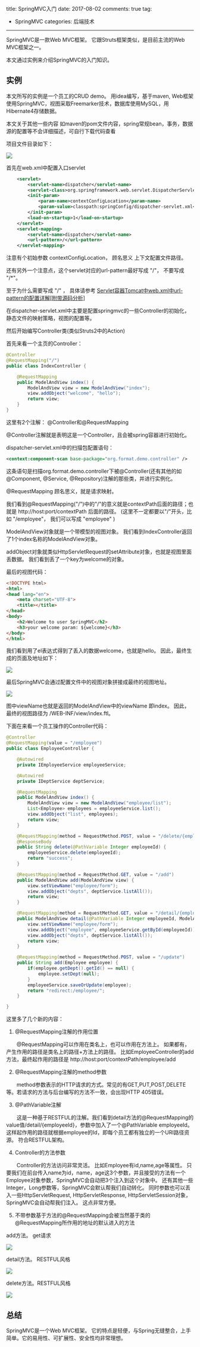 title: SpringMVC入门
date: 2017-08-02
comments: true
tag:
 - SpringMVC
categories: 后端技术

----------
SpringMVC是一款Web MVC框架。 它跟Struts框架类似，是目前主流的Web MVC框架之一。

本文通过实例来介绍SpringMVC的入门知识。
<!-- more -->

## 实例
本文所写的实例是一个员工的CRUD demo。 用idea编写，基于maven, Web框架使用SpringMVC，视图采取Freemarker技术，数据库使用MySQL，用Hibernate4存储数据。 

本文关于其他一些内容 如maven的pom文件内容，spring常规bean，事务，数据源的配置等不会详细描述，可自行下载代码查看

项目文件目录如下：

![](http://images.cnitblog.com/i/411512/201405/011440289086962.jpg)

首先在web.xml中配置入口servlet
```xml
    <servlet>
        <servlet-name>dispatcher</servlet-name>
        <servlet-class>org.springframework.web.servlet.DispatcherServlet</servlet-class>
        <init-param>
            <param-name>contextConfigLocation</param-name>
            <param-value>classpath:springConfig/dispatcher-servlet.xml</param-value>
        </init-param>
        <load-on-startup>1</load-on-startup>
    </servlet>
    <servlet-mapping>
        <servlet-name>dispatcher</servlet-name>
        <url-pattern>/</url-pattern>
    </servlet-mapping>
```

注意有个初始参数 contextConfigLocation， 顾名思义  上下文配置文件路径。

还有另外一个注意点，这个servlet对应的url-pattern最好写成 "/"， 不要写成 "/*"。  

至于为什么需要写成 "/" ， 具体请参考
[Servlet容器Tomcat中web.xml中url-pattern的配置详解[附带源码分析]](https://blog.lyu3.com/servlet%E5%AE%B9%E5%99%A8tomcat%E4%B8%ADweb.xml%E4%B8%ADurl-pattern%E7%9A%84%E9%85%8D%E7%BD%AE%E8%AF%A6%E8%A7%A3/)

在dispatcher-servlet.xml中主要是配置springmvc的一些Controller的初始化，静态文件的映射策略，视图的配置等。

 

然后开始编写Controller类(类似Struts2中的Action)

首先来看一个主页的Controller：

```java
@Controller
@RequestMapping("/")
public class IndexController {

    @RequestMapping
    public ModelAndView index() {
        ModelAndView view = new ModelAndView("index");
        view.addObject("welcome", "hello");
        return view;
    }
}
```

这里有2个注解： @Controller和@RequestMapping

@Controller注解就是表明这是一个Controller，且会被spring容器进行初始化。

dispatcher-servlet.xml中的扫描包配置语句：

```xml
<context:component-scan base-package="org.format.demo.controller" />
```

这条语句是扫描org.format.demo.controller下被@Controller(还有其他的如 @Component, @Service, @Repository)注解的那些类，并进行实例化。

@RequestMapping 顾名思义，就是请求映射。

我们看到@RequestMapping("/")中的"/"的意义就是contextPath后面的路径；也就是 http://host:port/contextPath 后面的路径。 (这里不一定都要以"/"开头，比如 "/employee"， 我们可以写成 "employee" )

ModelAndView对象就是一个带模型的视图对象。 我们看到IndexController返回了1个index名称的ModelAndView对象。

addObject对象就类似HttpServletRequest的setAttribute对象，也就是视图里面丢数据。 我们看到丢了一个key为welcome的对象。

最后的视图代码：

```html
<!DOCTYPE html>
<html>
<head lang="en">
    <meta charset="UTF-8">
    <title></title>
</head>
<body>
    <h2>Welcome to user SpringMVC</h2>
    <h3>your welcome param: ${welcome}</h3>
</body>
</html>
```

我们看到用了el表达式得到了丢入的数据welcome，也就是hello。 因此，最终生成的页面及地址如下：

![](http://images.cnitblog.com/i/411512/201405/011612487529282.jpg)

最后SpringMVC会通过配置文件中的视图对象拼接成最终的视图地址。

![](http://images.cnitblog.com/i/411512/201405/011616301271147.jpg)

图中viewName也就是返回的ModelAndView中的viewName 即index。   因此，最终的视图路径为 /WEB-INF/view/index.ftl。

下面在来看一个员工操作的Controller代码：

```java
@Controller
@RequestMapping(value = "/employee")
public class EmployeeController {

    @Autowired
    private IEmployeeService employeeService;

    @Autowired
    private IDeptService deptService;

    @RequestMapping
    public ModelAndView index() {
        ModelAndView view = new ModelAndView("employee/list");
        List<Employee> employees = employeeService.list();
        view.addObject("list", employees);
        return view;
    }

    @RequestMapping(method = RequestMethod.POST, value = "/delete/{employeeId}")
    @ResponseBody
    public String delete(@PathVariable Integer employeeId) {
        employeeService.delete(employeeId);
        return "success";
    }

    @RequestMapping(method = RequestMethod.GET, value = "/add")
    public ModelAndView add(ModelAndView view) {
        view.setViewName("employee/form");
        view.addObject("depts", deptService.listAll());
        return view;
    }

    @RequestMapping(method = RequestMethod.GET, value = "/detail/{employeeId}")
    public ModelAndView detail(@PathVariable Integer employeeId, ModelAndView view) {
        view.setViewName("employee/form");
        view.addObject("employee", employeeService.getById(employeeId));
        view.addObject("depts", deptService.listAll());
        return view;
    }

    @RequestMapping(method = RequestMethod.POST, value = "/update")
    public String add(Employee employee) {
        if(employee.getDept().getId() == null) {
            employee.setDept(null);
        }
        employeeService.saveOrUpdate(employee);
        return "redirect:/employee/";
    }

}
```

这里多了几个新的内容：

1. @RequestMapping注解的作用位置

　　@RequestMapping可以作用在类名上，也可以作用在方法上。 如果都有， 产生作用的路径是类名上的路径+方法上的路径。 比如EmployeeController的add方法，最终起作用的路径是 http://host:port/contextPath/employee/add

2. @RequestMapping注解的method参数

　　method参数表示的HTTP请求的方式。常见的有GET,PUT,POST,DELETE等。若请求的方法与后台编写的方法不一致，会出现HTTP 405错误。

3. @PathVariable注解

　　这是一种基于RESTFUL的注解。我们看到detail方法的@RequestMapping的value值/detail/{employeeId}，参数中加入了一个@PathVariable employeeId。 这样起作用的路径就根据employee的Id，即每个员工都有独立的一个URI路径资源。 符合RESTFUL架构。

4. Controller的方法参数

　　Controller的方法访问非常灵活。 比如Employee有id,name,age等属性。 只要我们在前台传入name为id，name，age这3个参数，并且接受的方法有一个Employee对象参数，SpringMVC会自动把3个注入到这个对象中。 还有其他一些Integer，Long参数等，SpringMVC会默认帮我们自动转化。 同时参数也可以丢入一些HttpServletRequest, HttpServletResponse, HttpServletSession对象，SpringMVC会自动帮我们注入。 这点非常方便。

5. 不带参数基于方法的@RequestMapping会被当然基于类的@RequestMapping所作用的地址的默认进入的方法

add方法。 get请求

![](http://images.cnitblog.com/i/411512/201405/011654350807546.jpg)

detail方法。 RESTFUL风格

![](http://images.cnitblog.com/i/411512/201405/011655026422066.jpg)

delete方法。RESTFUL风格

![](http://images.cnitblog.com/i/411512/201405/011655214235038.jpg)

## 总结
SpringMVC是一个Web MVC框架。 它的特点是轻便，与Spring无缝整合，上手简单。它的易用性、可扩展性、安全性均非常理想。 